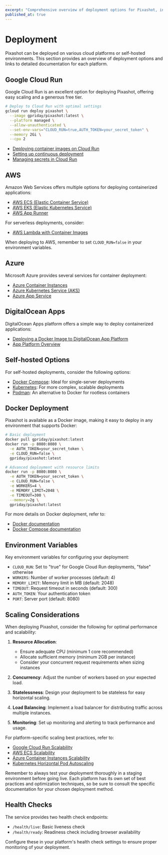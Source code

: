 ```yaml
---
excerpt: "Comprehensive overview of deployment options for Pixashot, including cloud platforms, self-hosted solutions, and scaling considerations."
published_at: true
---
```


# Deployment

Pixashot can be deployed on various cloud platforms or self-hosted environments. This section provides an overview of deployment options and links to detailed documentation for each platform.

## Google Cloud Run

Google Cloud Run is an excellent option for deploying Pixashot, offering easy scaling and a generous free tier.

```bash
# Deploy to Cloud Run with optimal settings
gcloud run deploy pixashot \
  --image gpriday/pixashot:latest \
  --platform managed \
  --allow-unauthenticated \
  --set-env-vars="CLOUD_RUN=true,AUTH_TOKEN=your_secret_token" \
  --memory 2Gi \
  --cpu 2
```

- [Deploying container images on Cloud Run](https://cloud.google.com/run/docs/deploying)
- [Setting up continuous deployment](https://cloud.google.com/run/docs/continuous-deployment)
- [Managing secrets in Cloud Run](https://cloud.google.com/run/docs/configuring/secrets)

## AWS

Amazon Web Services offers multiple options for deploying containerized applications:

- [AWS ECS (Elastic Container Service)](https://docs.aws.amazon.com/AmazonECS/latest/developerguide/Welcome.html)
- [AWS EKS (Elastic Kubernetes Service)](https://docs.aws.amazon.com/eks/latest/userguide/what-is-eks.html)
- [AWS App Runner](https://docs.aws.amazon.com/apprunner/latest/dg/what-is-apprunner.html)

For serverless deployments, consider:
- [AWS Lambda with Container Images](https://docs.aws.amazon.com/lambda/latest/dg/lambda-images.html)

When deploying to AWS, remember to set `CLOUD_RUN=false` in your environment variables.

## Azure

Microsoft Azure provides several services for container deployment:

- [Azure Container Instances](https://docs.microsoft.com/en-us/azure/container-instances/)
- [Azure Kubernetes Service (AKS)](https://docs.microsoft.com/en-us/azure/aks/)
- [Azure App Service](https://docs.microsoft.com/en-us/azure/app-service/configure-custom-container?pivots=container-linux)

## DigitalOcean Apps

DigitalOcean Apps platform offers a simple way to deploy containerized applications:

- [Deploying a Docker Image to DigitalOcean App Platform](https://docs.digitalocean.com/products/app-platform/how-to/deploy-a-docker-image/)
- [App Platform Overview](https://docs.digitalocean.com/products/app-platform/)

## Self-hosted Options

For self-hosted deployments, consider the following options:

- [Docker Compose](https://docs.docker.com/compose/): Ideal for single-server deployments
- [Kubernetes](https://kubernetes.io/docs/home/): For more complex, scalable deployments
- [Podman](https://podman.io/): An alternative to Docker for rootless containers

## Docker Deployment

Pixashot is available as a Docker image, making it easy to deploy in any environment that supports Docker:

```bash
# Basic deployment
docker pull gpriday/pixashot:latest
docker run -p 8080:8080 \
  -e AUTH_TOKEN=your_secret_token \
  -e CLOUD_RUN=false \
  gpriday/pixashot:latest

# Advanced deployment with resource limits
docker run -p 8080:8080 \
  -e AUTH_TOKEN=your_secret_token \
  -e CLOUD_RUN=false \
  -e WORKERS=4 \
  -e MEMORY_LIMIT=2048 \
  -e TIMEOUT=300 \
  --memory=2g \
  gpriday/pixashot:latest
```

For more details on Docker deployment, refer to:
- [Docker documentation](https://docs.docker.com/)
- [Docker Compose documentation](https://docs.docker.com/compose/)

## Environment Variables

Key environment variables for configuring your deployment:

- `CLOUD_RUN`: Set to "true" for Google Cloud Run deployments, "false" otherwise
- `WORKERS`: Number of worker processes (default: 4)
- `MEMORY_LIMIT`: Memory limit in MB (default: 2048)
- `TIMEOUT`: Request timeout in seconds (default: 300)
- `AUTH_TOKEN`: Your authentication token
- `PORT`: Server port (default: 8080)

## Scaling Considerations

When deploying Pixashot, consider the following for optimal performance and scalability:

1. **Resource Allocation**:
    - Ensure adequate CPU (minimum 1 core recommended)
    - Allocate sufficient memory (minimum 2GB per instance)
    - Consider your concurrent request requirements when sizing instances

2. **Concurrency**: Adjust the number of workers based on your expected load.
3. **Statelessness**: Design your deployment to be stateless for easy horizontal scaling.
4. **Load Balancing**: Implement a load balancer for distributing traffic across multiple instances.
5. **Monitoring**: Set up monitoring and alerting to track performance and usage.

For platform-specific scaling best practices, refer to:
- [Google Cloud Run Scalability](https://cloud.google.com/run/docs/about-instance-autoscaling)
- [AWS ECS Scalability](https://docs.aws.amazon.com/AmazonECS/latest/developerguide/service-auto-scaling.html)
- [Azure Container Instances Scalability](https://docs.microsoft.com/en-us/azure/container-instances/container-instances-orchestrator-relationship)
- [Kubernetes Horizontal Pod Autoscaling](https://kubernetes.io/docs/tasks/run-application/horizontal-pod-autoscale/)

Remember to always test your deployment thoroughly in a staging environment before going live. Each platform has its own set of best practices and optimization techniques, so be sure to consult the specific documentation for your chosen deployment method.

## Health Checks

The service provides two health check endpoints:
- `/health/live`: Basic liveness check
- `/health/ready`: Readiness check including browser availability

Configure these in your platform's health check settings to ensure proper monitoring of your deployment.